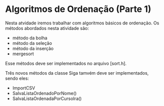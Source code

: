 # Algoritmos de Ordenação (Parte 1)

Nesta atvidade iremos trabalhar com algoritmos básicos de ordenação.
Os métodos abordados nesta atividade são: 
 - método  da bolha
 - método  da seleção
 - método  da inserção 
 - mergesort 

Esse métodos deve ser implementados no arquivo [sort.h].

Três novos métodos da classe Siga tamvém deve ser implementados, sendo eles:

 - ImportCSV
 - SalvaListaOrdenadoPorNome()
 - SalvaListaOrdenadaPorCursoIra() 
